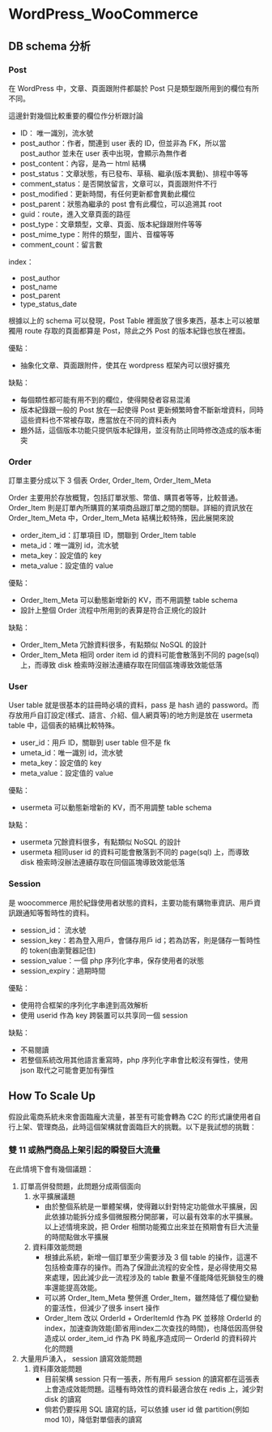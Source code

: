 # WordPress_WooCommerce

## DB schema 分析

### Post

在 WordPress 中，文章、頁面跟附件都屬於 Post 只是類型跟所用到的欄位有所不同。

這邊針對幾個比較重要的欄位作分析跟討論

* ID： 唯一識別，流水號
* post_author：作者，關連到 user 表的 ID，但並非為 FK，所以當 post_author 並未在 user 表中出現，會顯示為無作者
* post_content：內容，是為一 html 結構
* post_status：文章狀態，有已發布、草稿、繼承(版本異動)、排程中等等
* comment_status：是否開放留言，文章可以，頁面跟附件不行
* post_modified：更新時間，有任何更新都會異動此欄位
* post_parent：狀態為繼承的 post 會有此欄位，可以追溯其 root
* guid：route，進入文章頁面的路徑
* post_type：文章類型，文章、頁面、版本紀錄跟附件等等
* post_mime_type：附件的類型，圖片、音檔等等
* comment_count：留言數

index：

* post_author
* post_name
* post_parent
* type_status_date

根據以上的 schema 可以發現，Post Table 裡面放了很多東西，基本上可以被單獨用 route 存取的頁面都算是 Post，除此之外 Post 的版本紀錄也放在裡面。

優點：

* 抽象化文章、頁面跟附件，使其在 wordpress 框架內可以很好擴充

缺點：

* 每個類性都可能有用不到的欄位，使得開發者容易混淆
* 版本紀錄跟一般的 Post 放在一起使得 Post 更新頻繁時會不斷新增資料，同時這些資料也不常被存取，應當放在不同的資料表內
* 題外話，這個版本功能只提供版本紀錄用，並沒有防止同時修改造成的版本衝突

### Order

訂單主要分成以下 3 個表 Order, Order_Item, Order_Item_Meta

Order 主要用於存放概覽，包括訂單狀態、幣值、購買者等等，比較普通。Order_Item 則是訂單內所購買的某項商品跟訂單之間的關聯。詳細的資訊放在 Order_Item_Meta 中，Order_Item_Meta 結構比較特殊，因此展開來說

* order_item_id：訂單項目 ID，關聯到 Order_Item table 
* meta_id：唯一識別 id，流水號
* meta_key：設定值的 key
* meta_value：設定值的 value

優點：

* Order_Item_Meta 可以動態新增新的 KV，而不用調整 table schema
* 設計上整個 Order 流程中所用到的表算是符合正規化的設計

缺點：

* Order_Item_Meta 冗餘資料很多，有點類似 NoSQL 的設計
* Order_Item_Meta 相同 order item id 的資料可能會散落到不同的 page(sql) 上，而導致 disk 檢索時沒辦法連續存取在同個區塊導致效能低落

### User

User table 就是很基本的註冊時必填的資料，pass 是 hash 過的 password。而存放用戶自訂設定(樣式、語言、介紹、個人網頁等)的地方則是放在 usermeta table 中，這個表的結構比較特殊。

* user_id：用戶 ID，關聯到 user table 但不是 fk
* umeta_id：唯一識別 id，流水號
* meta_key：設定值的 key
* meta_value：設定值的 value

優點：

* usermeta 可以動態新增新的 KV，而不用調整 table schema

缺點：

* usermeta 冗餘資料很多，有點類似 NoSQL 的設計
* usermeta 相同user id 的資料可能會散落到不同的 page(sql) 上，而導致 disk 檢索時沒辦法連續存取在同個區塊導致效能低落

### Session

是 woocommerce 用於紀錄使用者狀態的資料，主要功能有購物車資訊、用戶資訊跟通知等暫時性的資料。

* session_id： 流水號
* session_key：若為登入用戶，會儲存用戶 id；若為訪客，則是儲存一暫時性的 token(由瀏覽器記住)
* session_value：一個 php 序列化字串，保存使用者的狀態
* session_expiry：過期時間

優點：

* 使用符合框架的序列化字串達到高效解析
* 使用 userid 作為 key 跨裝置可以共享同一個 session

缺點：

* 不易閱讀
* 若整個系統改用其他語言重寫時，php 序列化字串會比較沒有彈性，使用 json 取代之可能會更加有彈性

## How To Scale Up

假設此電商系統未來會面臨龐大流量，甚至有可能會轉為 C2C 的形式讓使用者自行上架、管理商品，此時這個架構就會面臨巨大的挑戰。以下是我試想的挑戰：

### 雙 11 或熱門商品上架引起的瞬發巨大流量

在此情境下會有幾個議題：

1. 訂單高併發問題，此問題分成兩個面向
   1. 水平擴展議題
      * 由於整個系統是一單體架構，使得難以針對特定功能做水平擴展，因此依據功能拆分成多個微服務分開部署，可以最有效率的水平擴展。以上述情境來說，把 Order 相關功能獨立出來並在預期會有巨大流量的時間點做水平擴展
   2. 資料庫效能問題
      * 根據此系統，新增一個訂單至少需要涉及 3 個 table 的操作，這還不包括檢查庫存的操作。而為了保證此流程的安全性，是必得使用交易來處理，因此減少此一流程涉及的 table 數量不僅能降低死鎖發生的機率還能提高效能。
      * 可以將 Order_Item_Meta 整併進 Order_Item，雖然降低了欄位變動的靈活性，但減少了很多 insert 操作
      * Order_Item 改以 OrderId + OrderItemId 作為 PK 並移除 OrderId 的 index，加速查詢效能(節省用index二次查找的時間)，也降低因高併發造成以 order_item_id 作為 PK 時亂序造成同一 OrderId 的資料碎片化的問題
2. 大量用戶湧入， session 讀寫效能問題
   1. 資料庫效能問題
      * 目前架構 session 只有一張表，所有用戶 session 的讀寫都在這張表上會造成效能問題。這種有時效性的資料最適合放在 redis 上，減少對 disk 的讀寫
      * 倘若仍要採用 SQL 讀寫的話，可以依據 user id 做 partition(例如 mod 10)，降低對單個表的讀寫



